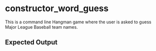 # constructor_word_guess

This is a command line Hangman game where the user is asked to guess Major League Baseball team names.

## Expected Output

![]()